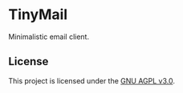 # TinyMail

Minimalistic email client.

## License

This project is licensed under the [GNU AGPL v3.0](LICENSE).
